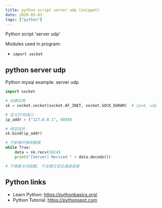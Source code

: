 ```yaml
---
title: python script server udp (snippet)
date: 2020-03-03
tags: ["python"]
---
```

Python script 'server udp'


Modules used in program: 
* `import socket`

## python server udp

Python mysql example: server udp

```python
import socket

# 创建实例
sk = socket.socket(socket.AF_INET, socket.SOCK_DGRAM)  # ipv4, udp

# 定义IP和端口
ip_addr = ("127.0.0.1", 8888)

# 绑定监听
sk.bind(ip_addr)

# 不断循环接收数据
while True:
    data = sk.recv(1024)
    print("[Server] Recvied " + data.decode())

# 不需要关闭函数, 不会建立安全通道连接


```

## Python links

- Learn Python: https://pythonbasics.org/
- Python Tutorial: https://pythonspot.com
